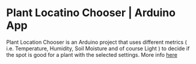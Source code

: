 # Plant Locatino Chooser | Arduino App

Plant Location Chooser is an Arduino project that uses different metrics ( i.e. Temperature, Humidity, Soil Moisture and of course Light ) to decide if the spot is good for a plant with the selected settings. More info [here](https://github.com/hackclub/winter/blob/main/GalaxyGamingBoy.md)
